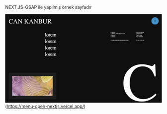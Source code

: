 NEXT.JS-GSAP ile yapılmış örnek sayfadır

![Screenshot](./public/ss1.png)(https://menu-open-nextjs.vercel.app/)